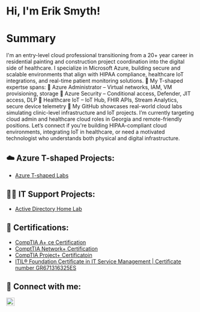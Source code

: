 <h1>Hi, I'm Erik Smyth! 
<h1>Summary</h1>I'm an entry-level cloud professional transitioning from a 20+ year career in residential painting and construction project coordination into the digital side of healthcare.
  I specialize in Microsoft Azure, building secure and scalable environments that align with HIPAA compliance, healthcare IoT integrations, and real-time patient monitoring solutions. 🔵 My T-shaped expertse spans:
🔹 Azure Administrator – Virtual networks, IAM, VM provisioning, storage
🔹 Azure Security – Conditional access, Defender, JIT access, DLP
🔹 Healthcare IoT – IoT Hub, FHIR APIs, Stream Analytics, secure device telemetry 🔵
My GitHub showcases real-world cloud labs simulating clinic-level infrastructure and IoT projects. I’m currently targeting cloud admin and healthcare cloud roles in Georgia and remote-friendly positions.
Let’s connect if you're building HIPAA-compliant cloud environments, integrating IoT in healthcare, or need a motivated technologist who understands both physical and digital infrastructure.
  
<h2>☁️ Azure T-shaped Projects:</h2>
  
  - [Azure T-shaped Labs](https://github.com/Smyerk84/azure-t-shaped-labs)
  
<h2>👨‍💻 IT Support Projects:</h2>


  - [Active Directory Home Lab](https://github.com/Smyerk84/ActiveDirectoryLab)


<h2>📄 Certifications: </h2>

- [CompTIA A+ ce Certification](https://www.credly.com/badges/77c911b8-0920-45d3-a861-7e1ddb114776/linked_in_profile)
- [ComptTIA Network+ Certification](https://www.credly.com/badges/4fabedb1-1d83-4d59-af96-0cc2fefb02d3/public_url)
- [CompTIA Project+ Certificatoin](https://www.credly.com/badges/c0a80257-9fd7-4c73-a49e-aac0de185eab/public_url)
- [ITIL® Foundation Certificate in IT Service Management | Certificate number GR671316325ES](https://www.peoplecert.org/for-corporations/certificate-verification-service)

<h2> 🤳 Connect with me:</h2>

[<img align="left" alt="ErikBreandanSmyth | LinkedIn" width="22px" src="https://cdn.jsdelivr.net/npm/simple-icons@v3/icons/linkedin.svg" />][linkedin]

[linkedin]: https://www.linkedin.com/in/erik-breandan-smyth-187011218/
